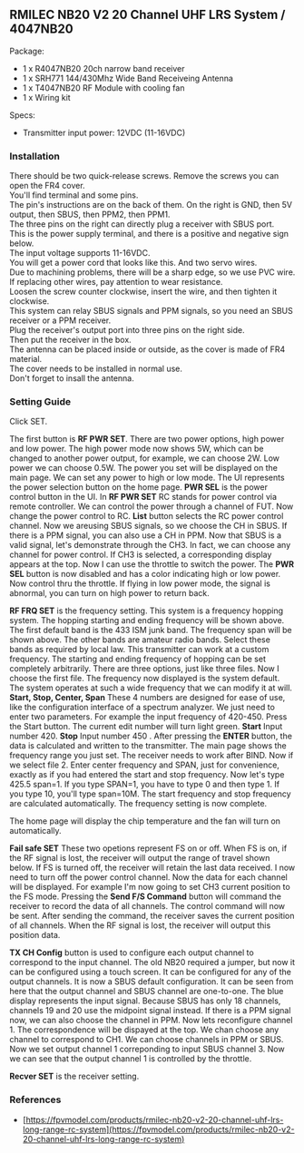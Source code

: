 
## RMILEC NB20 V2 20 Channel UHF LRS System / 4047NB20

Package:
- 1 x R4047NB20 20ch narrow band receiver
- 1 x SRH771 144/430Mhz Wide Band Receiveing Antenna
- 1 x T4047NB20 RF Module with cooling fan
- 1 x Wiring kit

Specs:
- Transmitter input power: 12VDC (11-16VDC)

### Installation

There should be two quick-release screws.  Remove the screws you can open the FR4 cover.  
You'll find terminal and some pins.  
The pin's instructions are on the back of them. On the right is GND, then 5V output, then SBUS, then PPM2, then PPM1.  
The three pins on the right can directly plug a receiver with SBUS port.  
This is the power supply terminal, and there is a positive and negative sign below.  
The input voltage supports 11-16VDC.  
You will get a power cord that looks like this.  And two servo wires.  
Due to machining problems, there will be a sharp edge, so we use PVC wire.  
If replacing other wires, pay attention to wear resistance.  
Loosen the screw counter clockwise, insert the wire, and then tighten it clockwise.  
This system can relay SBUS signals and PPM signals, so you need an SBUS receiver or a PPM receiver.  
Plug the receiver's output port into three pins on the right side.  
Then put the receiver in the box.  
The antenna can be placed inside or outside, as the cover is made of FR4 material.  
The cover needs to be installed in normal use.  
Don't forget to insall the antenna.  

### Setting Guide

Click SET.  

The first button is **RF PWR SET**.  There are two power options, high power and low power.  The high power mode now shows 5W, which can be changed to another power output, for example, we can choose 2W.  Low power we can choose 0.5W.  The power you set will be displayed on the main page.  We can set any power to high or low mode.  The UI represents the power selection button on the home page. **PWR SEL** is the power control button in the UI.  In **RF PWR SET** RC stands for power control via remote controller.  We can control the power through a channel of FUT.  Now change the power control to RC.  **List** button selects the RC power control channel.  Now we areusing SBUS signals, so we choose the CH in SBUS.  If there is a PPM signal, you can also use a CH in PPM.  Now that SBUS is a valid signal, let's demonstrate through the CH3.  In fact, we can choose any channel for power control.  If CH3 is selected, a corresponding display appears at the top.  Now I can use the throttle to switch the power.  The **PWR SEL** button is now disabled and has a color indicating high or low power. Now control thru the throttle.  If flying in low power mode, the signal is abnormal, you can turn on high power to return back.   

**RF FRQ SET** is the frequency setting.  This system is a frequency hopping system.  The hopping starting and ending frequency will be shown above.  The first default band is the 433 ISM junk band.  The frequency span will be shown above. The other bands are amateur radio bands.  Select these bands as required by local law.  This transmitter can work at a custom frequency.  The starting and ending frequency of hopping can be set completely arbitrarily. There are three options, just like three files.  Now I choose the first file.  The frequency now displayed is the system default.  The system operates at such a wide frequency that we can modify it at will.  **Start, Stop, Center, Span** These 4 numbers are designed for ease of use, like the configuration interface of a spectrum analyzer.  We just need to enter two parameters.  For example the input frequency of 420-450.   Press the Start button.  The current edit number will turn light green.  **Start** Input number 420.  **Stop** Input number 450 .  After pressing the **ENTER** button, the data is calculated and written to the transmitter.  The main page shows the frequency range you just set.   The receiver needs to work after BIND.  Now if we select file 2.  Enter center frequency and SPAN, just for convenience, exactly as if you had entered the start and stop frequency.  Now let's type 425.5 span=1.  If you type SPAN=1, you have to type 0 and then type 1.  If you type 10, you'll type span=10M.  The start frequency and stop frequency are calculated automatically.  The frequency setting is now complete.   

The home page will display the chip temperature and the fan will turn on automatically. 

**Fail safe SET** These two opetions represent FS on or off.  When FS is on, if the RF signal is lost, the receiver will output the range of travel shown below.  If FS is turned off, the receiver will retain the last data received.  I now need to turn off the power control channel.  Now the data for each channel will be displayed.  For example I'm now going to set CH3 current position to the FS mode.  Pressing the **Send F/S Command** button will command the receiver to record the data of all channels.  The control command will now be sent.  After sending the command, the receiver saves the current position of all channels.  When the RF signal is lost, the receiver will output this position data.  

**TX CH Config** button is used to configure each output channel to correspond to the input channel.  The old NB20 required a jumper, but now it can be configured using a touch screen.  It can be configured for any of the output channels.  It is now a SBUS default configuration.  It can be seen from here that the output channel and SBUS channel are one-to-one.  The blue display represents the input signal.  Because SBUS has only 18 channels, channels 19 and 20 use the midpoint signal instead.  If there is a PPM signal now, we can also choose the channel in PPM.  Now lets reconfigure channel 1.  The correspondence will be dispayed at the top.  We chan choose any channel to correspond to CH1.  We can choose channels in PPM or SBUS.  Now we set output channel 1 correponding to input SBUS channel 3.  Now we can see that the output channel 1 is controlled by the throttle.   

**Recver SET** is the receiver setting. 


### References

- [https://fpvmodel.com/products/rmilec-nb20-v2-20-channel-uhf-lrs-long-range-rc-system](https://fpvmodel.com/products/rmilec-nb20-v2-20-channel-uhf-lrs-long-range-rc-system)
